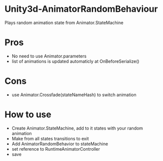 # Unity3d-AnimatorRandomBehaviour
Plays random animation state from Animator.StateMachine
# Pros
- No need to use Animator.parameters
- list of animations is updated automaticly at OnBeforeSerialize()
# Cons
- use Animator.Crossfade(stateNameHash) to switch animation
# How to use
- Create Animator.StateMachine, add to it states with your random animation
- Make from all states transitions to exit
- Add AnimatorRandomBehavior to stateMachine
- set reference to RuntimeAnimatorController
- save
